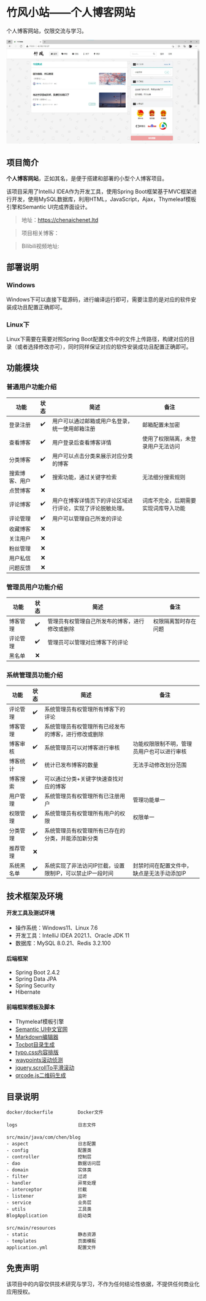 # 竹风小站——个人博客网站

个人博客网站，仅限交流与学习。

![image-001](capture/项目示例.jpg)

## 项目简介

**个人博客网站**，正如其名，是便于搭建和部署的小型个人博客项目。

该项目采用了IntelliJ IDEA作为开发工具，使用Spring Boot框架基于MVC框架进行开发，使用MySQL数据库，利用HTML，JavaScript，Ajax，Thymeleaf模板引擎和Semantic UI完成界面设计。

> 地址：https://chenaichenet.ltd

> 项目相关博客：

> Bilibili视频地址:

## 部署说明
### Windows

Windows下可以直接下载源码，进行编译运行即可，需要注意的是对应的软件安装成功且配置正确即可。

### Linux下

Linux下需要在需要对照Spring Boot配置文件中的文件上传路径，构建对应的目录（或者选择修改亦可），同时同样保证对应的软件安装成功且配置正确即可。

## 功能模块
### 普通用户功能介绍
| 功能 | 状态 | 简述 | 备注 |
| --- | :---: | --- | --- |
登录注册 | ✔️| 用户可以通过邮箱或用户名登录，统一使用邮箱注册 | 邮箱配置未加密 |
查看博客 | ✔️| 用户登录后查看博客详情 | 使用了权限隔离，未登录用户无法访问 |
分类博客 | ✔️| 用户可以点击分类来展示对应分类的博客 |  |
搜索博客、用户| ✔️| 搜索功能，通过关键字检索 | 无法细分搜索规则 |
点赞博客 | ❌️|  |  |
评论博客 | ✔️| 用户在博客详情页下的评论区域进行评论，实现了评论脱敏处理。 | 词库不完全，后期需要实现词库导入功能
评论管理 | ✔️| 用户可以管理自己所发的评论 |  |
收藏博客 | ❌️|  |  |
关注用户 | ❌️|  |  |
粉丝管理 | ❌️|  |  |
用户私信 | ❌️|  |  |
问题反馈 | ❌️|  |  |

### 管理员用户功能介绍
| 功能 | 状态 | 简述 | 备注 |
| --- | :---: | --- | --- |
博客管理 | ✔️| 管理员有权管理自己所发布的博客，进行修改或删除 | 权限隔离暂时存在问题
评论管理 | ✔️| 管理员可以管理对应博客下的评论 |  |
黑名单 | ❌️|  |  |

### 系统管理员功能介绍
| 功能 | 状态 | 简述 | 备注 |
| --- | :---: | --- | --- |
评论管理 | ✔️| 系统管理员有权管理所有博客下的评论 |  |
博客管理 | ✔️| 系统管理员有权管理所有已经发布的博客，进行修改或删除 |  |
博客审核 | ✔️| 系统管理员可以对博客进行审核 | 功能权限限制不明，管理员用户也可以进行审核 |
博客统计 | ✔️| 统计已发布博客的数量 | 无法手动修改划分范围 |
博客搜索 | ✔️| 可以通过分类+关键字快速查找对应的博客 |  |
用户管理 | ✔️| 系统管理员有权管理所有已注册用户 | 管理功能单一 |
权限管理 | ✔️| 系统管理员有权管理所有用户的权限 | 权限单一 |
分类管理 | ✔️| 系统管理员有权管理所有已存在的分类，并能添加新分类 |  |
推荐管理 | ❌️|  |  |
系统黑名单 | ✔️| 系统实现了非法访问IP拦截，设置限制IP，可以禁止IP一段时间 | 封禁时间在配置文件中，缺点是无法手动添加IP |

## 技术框架及环境
#### 开发工具及测试环境
- 操作系统：Windows11、Linux 7.6
- 开发工具：IntelliJ IDEA 2021.1、Oracle JDK 11
- 数据库：MySQL 8.0.21、Redis 3.2.100
#### 后端框架
- Spring Boot 2.4.2
- Spring Data JPA
- Spring Security
- Hibernate
#### 前端框架模板及脚本
- Thymeleaf模板引擎
- [Semantic UI中文官网](http://www.semantic-ui.cn/) 
- [Markdown编辑器 ](https://pandao.github.io/editor.md/)
- [Tocbot目录生成](https://tscanlin.github.io/tocbot/)
- [typo.css内容排版](https://github.com/sofish/typo.css)
- [waypoints滚动侦测 ](http://imakewebthings.com/waypoints/)
- [jquery.scrollTo平滑滚动](https://github.com/flesler/jquery.scrollTo)
- [qrcode.js二维码生成 ](https://davidshimjs.github.io/qrcodejs/)


## 目录说明
```text
docker/dockerfile         Docker文件

logs                      日志文件

src/main/java/com/chen/blog
- aspect                  日志配置
- config                  配置类
- controller              控制层
- dao                     数据访问层
- domain                  实体类
- filter                  过滤
- handler                 异常处理
- interceptor             拦截
- listener                监听
- service                 业务层
- utils                   工具类
BlogApplication           启动类

src/main/resources
- static                  静态资源
- templates               页面模板
application.yml           配置文件
```

## 免责声明
该项目中的内容仅供技术研究与学习，不作为任何结论性依据，不提供任何商业化应用授权。
